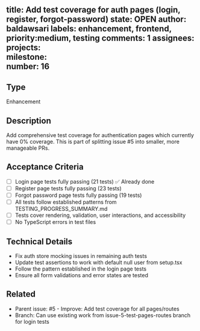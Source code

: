 title:	Add test coverage for auth pages (login, register, forgot-password)
state:	OPEN
author:	baldawsari
labels:	enhancement, frontend, priority:medium, testing
comments:	1
assignees:	
projects:	
milestone:	
number:	16
--
## Type
Enhancement

## Description
Add comprehensive test coverage for authentication pages which currently have 0% coverage. This is part of splitting issue #5 into smaller, more manageable PRs.

## Acceptance Criteria
- [ ] Login page tests fully passing (21 tests) ✅ Already done
- [ ] Register page tests fully passing (23 tests)
- [ ] Forgot password page tests fully passing (19 tests)
- [ ] All tests follow established patterns from TESTING_PROGRESS_SUMMARY.md
- [ ] Tests cover rendering, validation, user interactions, and accessibility
- [ ] No TypeScript errors in test files

## Technical Details
- Fix auth store mocking issues in remaining auth tests
- Update test assertions to work with default null user from setup.tsx
- Follow the pattern established in the login page tests
- Ensure all form validations and error states are tested

## Related
- Parent issue: #5 - Improve: Add test coverage for all pages/routes
- Branch: Can use existing work from issue-5-test-pages-routes branch for login tests
